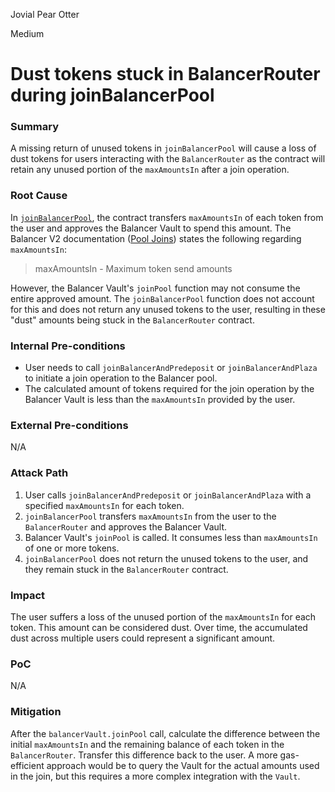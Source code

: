 Jovial Pear Otter

Medium

# Dust tokens stuck in BalancerRouter during joinBalancerPool

### Summary

A missing return of unused tokens in `joinBalancerPool` will cause a loss of dust tokens for users interacting with the `BalancerRouter` as the contract will retain any unused portion of the `maxAmountsIn` after a join operation.


### Root Cause

In [`joinBalancerPool`](https://github.com/sherlock-audit/2024-12-plaza-finance/blob/main/plaza-evm/src/BalancerRouter.sol#L61), the contract transfers `maxAmountsIn` of each token from the user and approves the Balancer Vault to spend this amount.  The Balancer V2 documentation ([Pool Joins](https://docs-v2.balancer.fi/reference/joins-and-exits/pool-joins.html#arguments-explained)) states the following regarding `maxAmountsIn`:

> maxAmountsIn - Maximum token send amounts

However, the Balancer Vault's `joinPool` function may not consume the entire approved amount. The `joinBalancerPool` function does not account for this and does not return any unused tokens to the user, resulting in these "dust" amounts being stuck in the `BalancerRouter` contract.


### Internal Pre-conditions

* User needs to call `joinBalancerAndPredeposit` or `joinBalancerAndPlaza` to initiate a join operation to the Balancer pool.
* The calculated amount of tokens required for the join operation by the Balancer Vault is less than the `maxAmountsIn` provided by the user.

### External Pre-conditions

N/A

### Attack Path

1. User calls `joinBalancerAndPredeposit` or `joinBalancerAndPlaza` with a specified `maxAmountsIn` for each token.
2. `joinBalancerPool` transfers `maxAmountsIn` from the user to the `BalancerRouter` and approves the Balancer Vault.
3. Balancer Vault's `joinPool` is called.  It consumes less than `maxAmountsIn` of one or more tokens.
4. `joinBalancerPool` does not return the unused tokens to the user, and they remain stuck in the `BalancerRouter` contract.

### Impact

The user suffers a loss of the unused portion of the `maxAmountsIn` for each token. This amount can be considered dust. Over time, the accumulated dust across multiple users could represent a significant amount.

### PoC

N/A

### Mitigation

After the `balancerVault.joinPool` call, calculate the difference between the initial `maxAmountsIn` and the remaining balance of each token in the `BalancerRouter`. Transfer this difference back to the user.  A more gas-efficient approach would be to query the Vault for the actual amounts used in the join, but this requires a more complex integration with the `Vault`.